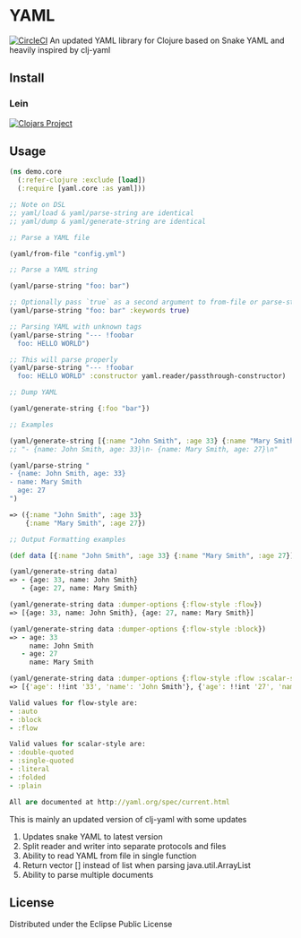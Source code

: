 # YAML

[![CircleCI](https://circleci.com/gh/owainlewis/yaml/tree/master.svg?style=svg)](https://circleci.com/gh/owainlewis/yaml/tree/master)
An updated YAML library for Clojure based on Snake YAML and heavily inspired by clj-yaml

## Install

### Lein

[![Clojars Project](http://clojars.org/io.forward/yaml/latest-version.svg)](http://clojars.org/io.forward/yaml)

## Usage

```clojure
(ns demo.core
  (:refer-clojure :exclude [load])
  (:require [yaml.core :as yaml]))

;; Note on DSL
;; yaml/load & yaml/parse-string are identical
;; yaml/dump & yaml/generate-string are identical

;; Parse a YAML file

(yaml/from-file "config.yml")

;; Parse a YAML string

(yaml/parse-string "foo: bar")

;; Optionally pass `true` as a second argument to from-file or parse-string to keywordize all keys
(yaml/parse-string "foo: bar" :keywords true)

;; Parsing YAML with unknown tags
(yaml/parse-string "--- !foobar
  foo: HELLO WORLD")

;; This will parse properly
(yaml/parse-string "--- !foobar
  foo: HELLO WORLD" :constructor yaml.reader/passthrough-constructor)

;; Dump YAML

(yaml/generate-string {:foo "bar"})

;; Examples

(yaml/generate-string [{:name "John Smith", :age 33} {:name "Mary Smith", :age 27}])
;; "- {name: John Smith, age: 33}\n- {name: Mary Smith, age: 27}\n"

(yaml/parse-string "
- {name: John Smith, age: 33}
- name: Mary Smith
  age: 27
")

=> ({:name "John Smith", :age 33}
    {:name "Mary Smith", :age 27})

;; Output Formatting examples

(def data [{:name "John Smith", :age 33} {:name "Mary Smith", :age 27}])

(yaml/generate-string data)
=> - {age: 33, name: John Smith}
   - {age: 27, name: Mary Smith}

(yaml/generate-string data :dumper-options {:flow-style :flow})
=> [{age: 33, name: John Smith}, {age: 27, name: Mary Smith}]

(yaml/generate-string data :dumper-options {:flow-style :block})
=> - age: 33
     name: John Smith
   - age: 27
     name: Mary Smith

(yaml/generate-string data :dumper-options {:flow-style :flow :scalar-style :single-quoted})
=> [{'age': !!int '33', 'name': 'John Smith'}, {'age': !!int '27', 'name': 'Mary Smith'}]

Valid values for flow-style are:
- :auto
- :block
- :flow

Valid values for scalar-style are:
- :double-quoted
- :single-quoted
- :literal
- :folded
- :plain

All are documented at http://yaml.org/spec/current.html
```

This is mainly an updated version of clj-yaml with some updates

1. Updates snake YAML to latest version
2. Split reader and writer into separate protocols and files
3. Ability to read YAML from file in single function
4. Return vector [] instead of list when parsing java.util.ArrayList
5. Ability to parse multiple documents

## License

Distributed under the Eclipse Public License
